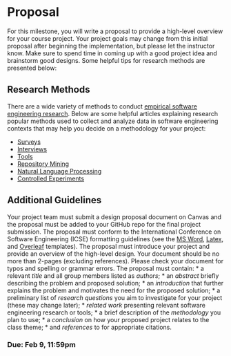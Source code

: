 # Proposal

For this milestone, you will write a proposal to provide a high-level overview for your course project. Your project goals may change from this initial proposal after beginning the implementation, but please let the instructor know. Make sure to spend time in coming up with a good project idea and brainstorm good designs. Some helpful tips for research methods are presented below:

## Research Methods

There are a wide variety of methods to conduct [empirical software engineering research](https://www2.sigsoft.org/EmpiricalStandards/docs/). Below are some helpful articles explaining research popular methods used to collect and analyze data in software engineering contexts that may help you decide on a methodology for your project:

* [Surveys](https://github.com/ds4se/chapters/blob/master/ermurph/survey-chapter.md)
* [Interviews](https://github.com/ds4se/chapters/blob/master/cabird/interviews.md)
* [Tools](https://github.com/ds4se/chapters/blob/master/dspinellis/tools.md)
* [Repository Mining](https://dl.acm.org/doi/abs/10.1145/2597073.2597074)
* [Natural Language Processing](https://github.com/ds4se/chapters/blob/master/wagnerst/text-mining.md)
* [Controlled Experiments](https://link.springer.com/article/10.1007/s10664-013-9279-3)

## Additional Guidelines

Your project team must submit a design proposal document on Canvas and the proposal must be added to your GitHub repo for the final project submission. The proposal must conform to the International Conference on Software Engineering (ICSE) formatting guidelines (see the [MS Word](https://www.acm.org/binaries/content/assets/publications/word_style/interim-template-style/interim-layout.docx), [Latex](https://www.acm.org/binaries/content/assets/publications/consolidated-tex-template/acmart-primary.zip), and [Overleaf](https://www.overleaf.com/gallery/tagged/acm-official#.WOuOk2e1taQ) templates). The proposal must introduce your project and provide an overview of the high-level design. Your document should be no more than 2-pages (excluding references). Please check your document for typos and spelling or grammar errors. The proposal must contain:
    * a relevant _title_ and all group members listed as _authors_;
    * an _abstract_ briefly describing the problem and proposed solution;
    * an _introduction_ that further explains the problem and motivates the need for the proposed solution;
    * a preliminary list of _research questions_ you aim to investigate for your project (these may change later);
    * _related work_ presenting relevant software engineering research or tools; 
    * a brief description of the _methodology_ you plan to use;
    * a _conclusion_ on how your proposed project relates to the class theme;
    * and _references_ to for appropriate citations. 

### Due: Feb 9, 11:59pm